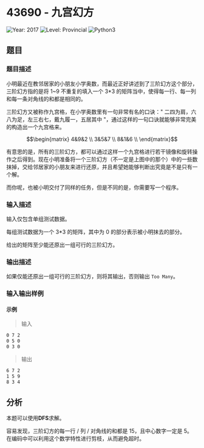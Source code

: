 # 43690 - 九宫幻方

![Year: 2017](https://img.shields.io/badge/Year-2017-white)
![Level: Provincial](https://img.shields.io/badge/Level-Provincial-blue)
![Python3](https://img.shields.io/badge/Python3-AC-green)

## 题目

### 题目描述

小明最近在教邻居家的小朋友小学奥数，而最近正好讲述到了三阶幻方这个部分，三阶幻方指的是将 1~9 不重复的填入一个 3\*3 的矩阵当中，使得每一行、每一列和每一条对角线的和都是相同的。

三阶幻方又被称作九宫格，在小学奥数里有一句非常有名的口诀：" 二四为肩，六八为足，左三右七，戴九履一，五居其中 "，通过这样的一句口诀就能够非常完美的构造出一个九宫格来。

```math
\begin{matrix}
4&9&2 \\
3&5&7 \\
8&1&6 \\
\end{matrix}
```

有意思的是，所有的三阶幻方，都可以通过这样一个九宫格进行若干镜像和旋转操作之后得到。现在小明准备将一个三阶幻方（不一定是上图中的那个）中的一些数抹掉，交给邻居家的小朋友来进行还原，并且希望她能够判断出究竟是不是只有一个解。

而你呢，也被小明交付了同样的任务，但是不同的是，你需要写一个程序。

### 输入描述

输入仅包含单组测试数据。

每组测试数据为一个 3\*3 的矩阵，其中为 0 的部分表示被小明抹去的部分。

给出的矩阵至少能还原出一组可行的三阶幻方。

### 输出描述

如果仅能还原出一组可行的三阶幻方，则将其输出，否则输出 `Too
Many`。

### 输入输出样例

#### 示例

> 输入

```txt
0 7 2
0 5 0
0 3 0
```

> 输出

```txt
6 7 2
1 5 9
8 3 4
```

## 分析

本题可以使用**DFS**求解。

容易发现，三阶幻方的每一行 / 列 / 对角线的和都是 15，且中心数字一定是 5。在编码中可以利用这个数学特性进行剪枝，从而避免超时。
